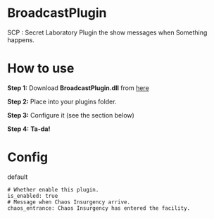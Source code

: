# BroadcastPlugin
SCP : Secret Laboratory Plugin the show messages when Something happens.

# How to use
**Step 1:** Download **BroadcastPlugin.dll** from [here](https://github.com/terracorra/BroadcastPlugin/releases)

**Step 2:** Place into your plugins folder.

**Step 3:** Configure it (see the section below)

**Step 4:** **Ta-da!**


# Config
default
```
# Whether enable this plugin.
is_enabled: true
# Message when Chaos Insurgency arrive.
chaos_entrance: Chaos Insurgency has entered the facility.
```
